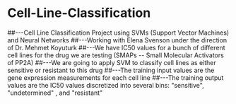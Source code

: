 # Cell-Line-Classification
##---Cell Line Classification Project using SVMs (Support Vector Machines) and Neural Networks
##---Working with Elena Svenson under the direction of Dr. Mehmet Koyuturk
##---We have IC50 values for a bunch of different cell lines for the drug we are testing (SMAPs -- Small Molecular Activators of PP2A)
##---We are going to apply SVM to classify cell lines as either sensitive or resistant to this drug
##---The training input values are the gene expression measurements for each cell line
##---The training output values are the IC50 values discretized into several bins: "sensitive", "undetermined" , and "resistant"
